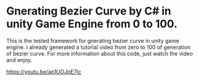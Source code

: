 # Gnerating Bezier Curve by C# in unity Game Engine from 0 to 100.

This is the tested framework for gnerating bezier curve in unity game engine. I already generated a tutorial video from zero to 100 of generation of bezier curve. For more information about this code, just watch the video and enjoy.

https://youtu.be/ap1UOJpE7Ic



